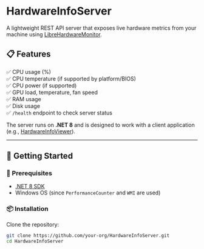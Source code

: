 # HardwareInfoServer

A lightweight REST API server that exposes live hardware metrics from your machine using [LibreHardwareMonitor](https://github.com/LibreHardwareMonitor/LibreHardwareMonitor).

## 📋 Features

✅ CPU usage (%)  
✅ CPU temperature (if supported by platform/BIOS)  
✅ CPU power (if supported)  
✅ GPU load, temperature, fan speed  
✅ RAM usage  
✅ Disk usage  
✅ `/health` endpoint to check server status

The server runs on **.NET 8** and is designed to work with a client application (e.g., [HardwareInfoViewer](https://github.com/Mateusz-Latka/HardwareInfoViewer)).

---

## 🚀 Getting Started

### 🧰 Prerequisites
- [.NET 8 SDK](https://dotnet.microsoft.com/en-us/download/dotnet/8.0)
- Windows OS (since `PerformanceCounter` and `WMI` are used)

### 📦 Installation

Clone the repository:
```bash
git clone https://github.com/your-org/HardwareInfoServer.git
cd HardwareInfoServer
